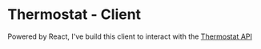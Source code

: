 # Thermostat - Client

Powered by React, I've build this client to interact with the [Thermostat API](https://github.com/marioribeiro/thermostat-api)